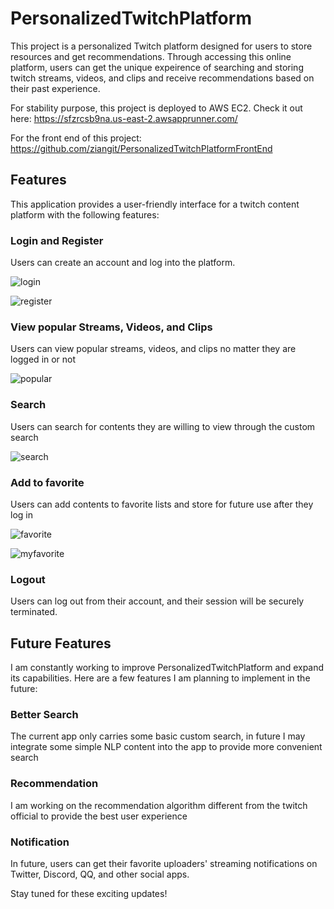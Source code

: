 # PersonalizedTwitchPlatform
This project is a personalized Twitch platform designed for users to store resources and get recommendations. 
Through accessing this online platform, users can get the unique expeirence of searching and storing twitch streams, videos, and clips and receive recommendations 
based on their past experience.

For stability purpose, this project is deployed to AWS EC2. 
Check it out here: 
https://sfzrcsb9na.us-east-2.awsapprunner.com/

For the front end of this project:
https://github.com/ziangit/PersonalizedTwitchPlatformFrontEnd

## Features

This application provides a user-friendly interface for a twitch content platform with the following features:

### Login and Register

Users can create an account and log into the platform. 

![login](https://github.com/ziangit/PersonalizedTwitchPlatform/assets/110576506/8ca80574-04d9-4de1-92ec-bc96ce860911)

![register](https://github.com/ziangit/PersonalizedTwitchPlatform/assets/110576506/2ef9b76d-b5c1-4d6d-98fa-f2bb9c2a5ecf)



### View popular Streams, Videos, and Clips

Users can view popular streams, videos, and clips no matter they are logged in or not

![popular](https://github.com/ziangit/PersonalizedTwitchPlatform/assets/110576506/573669cc-bef8-4888-8dcf-f3e43a2100b3)


### Search

Users can search for contents they are willing to view through the custom search

![search](https://github.com/ziangit/PersonalizedTwitchPlatform/assets/110576506/4045f673-1aba-46cb-8564-5cbadbc2c697)


### Add to favorite

Users can add contents to favorite lists and store for future use after they log in

![favorite](https://github.com/ziangit/PersonalizedTwitchPlatform/assets/110576506/4b7ca5fb-bec6-4106-81ad-7d998669ec61)

![myfavorite](https://github.com/ziangit/PersonalizedTwitchPlatform/assets/110576506/acca2b74-0104-41e6-b4af-7eb05632a097)


### Logout

Users can log out from their account, and their session will be securely terminated.

## Future Features

I am constantly working to improve PersonalizedTwitchPlatform and expand its capabilities. Here are a few features I am planning to implement in the future:

### Better Search

The current app only carries some basic custom search, in future I may integrate some simple NLP content into the app to provide more convenient search

### Recommendation

I am working on the recommendation algorithm different from the twitch official to provide the best user experience

### Notification

In future, users can get their favorite uploaders' streaming notifications on Twitter, Discord, QQ, and other social apps.  


Stay tuned for these exciting updates!
